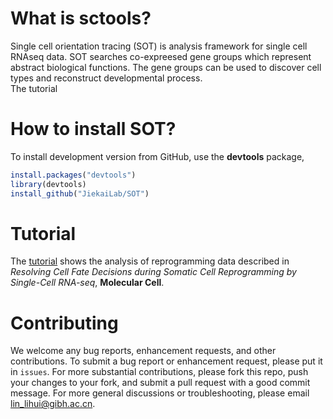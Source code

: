 # What is sctools?
Single cell orientation tracing (SOT) is analysis framework for single cell RNAseq data. SOT searches co-expreesed gene groups which represent abstract biological functions. The gene groups can be used to discover cell types and reconstruct developmental process. <br>
The tutorial

# How to install SOT?
To install development version from GitHub, use the __devtools__ package,
```R
install.packages("devtools")
library(devtools)
install_github("JiekaiLab/SOT")
```

# Tutorial
The [tutorial]() shows the analysis of reprogramming data described in _Resolving Cell Fate Decisions during Somatic Cell Reprogramming by Single-Cell RNA-seq_, __Molecular Cell__.

# Contributing
We welcome any bug reports, enhancement requests, and other contributions. To submit a bug report or enhancement request, please put it in `issues`. For more substantial contributions, please fork this repo, push your changes to your fork, and submit a pull request with a good commit message. For more general discussions or troubleshooting, please email <lin_lihui@gibh.ac.cn>.
